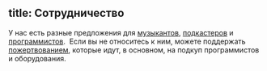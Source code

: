 title: Сотрудничество
---
У нас есть разные предложения для [музыкантов](/artists.html),
[подкастеров](/podcasters.html) и [программистов][app].  Если вы не относитесь
к ним, можете поддержать [пожертвованием](/support.html), которые идут, в
основном, на подкуп программистов и оборудования.

[app]: http://app.tmradio.net/
